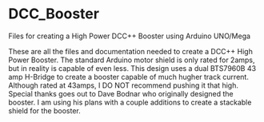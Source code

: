 # DCC_Booster
Files for creating a High Power DCC++ Booster using Arduino UNO/Mega

These are all the files and documentation needed to create a DCC++ High Power Booster. The standard Arduino motor shield is only rated for 2amps, but in reality is capable of even less. This design uses a dual BTS7960B 43 amp H-Bridge to create a booster capable of much hugher track current. Although rated at 43amps, I DO NOT recommend pushing it that high.
Special thanks goes out to Dave Bodnar who originally designed the booster.  I am using his plans with a couple additions to create a stackable shield for the booster.
